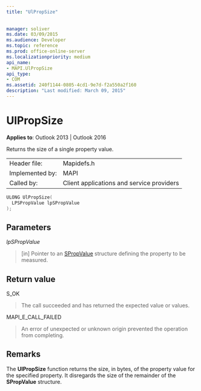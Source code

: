 ```yaml
---
title: "UlPropSize"
 
 
manager: soliver
ms.date: 03/09/2015
ms.audience: Developer
ms.topic: reference
ms.prod: office-online-server
ms.localizationpriority: medium
api_name:
- MAPI.UlPropSize
api_type:
- COM
ms.assetid: 240f1144-0805-4cd1-9e7d-f2a550a2f160
description: "Last modified: March 09, 2015"
---
```


# UlPropSize

  
  
**Applies to**: Outlook 2013 | Outlook 2016 
  
Returns the size of a single property value. 
  
|||
|:-----|:-----|
|Header file:  <br/> |Mapidefs.h  <br/> |
|Implemented by:  <br/> |MAPI  <br/> |
|Called by:  <br/> |Client applications and service providers  <br/> |
   
```cpp
ULONG UlPropSize(
  LPSPropValue lpSPropValue
);
```

## Parameters

 _lpSPropValue_
  
> [in] Pointer to an [SPropValue](spropvalue.md) structure defining the property to be measured. 
    
## Return value

S_OK 
  
> The call succeeded and has returned the expected value or values. 
    
MAPI_E_CALL_FAILED 
  
> An error of unexpected or unknown origin prevented the operation from completing.
    
## Remarks

The **UlPropSize** function returns the size, in bytes, of the property value for the specified property. It disregards the size of the remainder of the **SPropValue** structure. 
  

